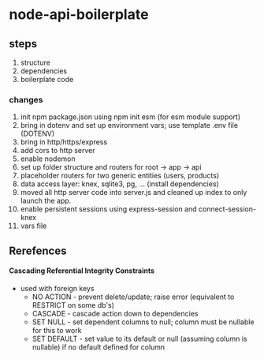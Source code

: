 # node-api-boilerplate

## steps
 1. structure
 2. dependencies
 3. boilerplate code


### changes
1.  init npm package.json using npm init esm (for esm module support)
2.  bring in dotenv and set up environment vars; use template .env file (DOTENV)
3.  bring in http/https/express
4.  add cors to http server
5.  enable nodemon
6.  set up folder structure and routers for root -> app -> api
7.  placeholder routers for two generic entities (users, products)
8.  data access layer: knex, sqlite3, pg, ... (install dependencies)
9.  moved all http server code into server.js and cleaned up index to only launch the app.
10. enable persistent sessions using express-session and connect-session-knex
11. vars file



## Rerefences

#### Cascading Referential Integrity Constraints
- used with foreign keys
  - NO ACTION - prevent delete/update; raise error (equivalent to RESTRICT on some db's)
  - CASCADE - cascade action down to dependencies
  - SET NULL - set dependent columns to null; column must be nullable for this to work
  - SET DEFAULT - set value to its default or null (assuming column is nullable) if no default defined for column

